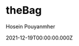 ---
title: theBag
github: https://github.com/hajhosein/theBag
demo: https://the-bag.vercel.app/
author: Hosein Pouyanmher
date: 2021-12-19T00:00:00.000Z
ssg:
  - Next
cms:
  - Markdown
css:
  - Mui
  - Scss
category:
  - Portfolio
  - Blog
description: >-
  theBag is a multipurpose template made by [Nextjs](https://nextjs.org/) and
  [MUI V5](https://mui.com/) which can be used for Portfolios, Resumes, CVs, and
  Personal websites.
draft: true
publish_date: '2021-11-25T12:35:33Z'
update_date: '2022-02-08T09:38:01Z'
github_star: 20
github_fork: 5
---